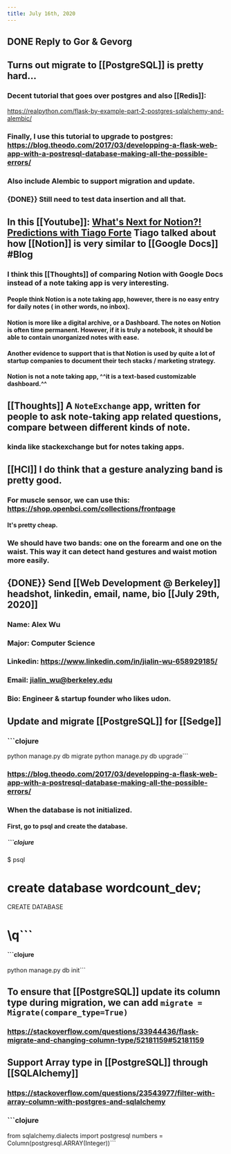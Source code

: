 ```yaml
---
title: July 16th, 2020
---
```


## DONE Reply to Gor & Gevorg

## Turns out migrate to [[PostgreSQL]] is pretty hard... 
### Decent tutorial that goes over postgres and also [[Redis]]:
https://realpython.com/flask-by-example-part-2-postgres-sqlalchemy-and-alembic/

### Finally, I use this tutorial to upgrade to postgres: https://blog.theodo.com/2017/03/developping-a-flask-web-app-with-a-postresql-database-making-all-the-possible-errors/

### Also include **Alembic** to support migration and update. 

### {DONE}} Still need to test data insertion and all that.

## In this [[Youtube]]: [What's Next for Notion?! Predictions with Tiago Forte](https://www.youtube.com/watch?v=D7UFEqKnjiE&list=LLbk-vDktrsxICJroJcuNCOQ&index=2&t=401s) Tiago talked about how [[Notion]] is very similar to [[Google Docs]] #Blog
### I think this [[Thoughts]] of comparing Notion with Google Docs instead of a note taking app is very interesting.
#### People think Notion is a note taking app, however, there is no easy entry for daily notes ( in other words, no inbox). 

#### Notion is more like a digital archive, or a Dashboard. The notes on Notion is often time permanent. However, if it is truly a notebook, it should be able to contain unorganized notes with ease. 

#### Another evidence to support that is that Notion is used by quite a lot of startup companies to document their tech stacks / marketing strategy.

#### Notion is not a note taking app, ^^it is a text-based customizable dashboard.^^

## [[Thoughts]] A `NoteExchange` app, written for people to ask note-taking app related questions, compare between different kinds of note.
### kinda like stackexchange but for notes taking apps.

## [[HCI]] I do think that a gesture analyzing band is pretty good.
### For muscle sensor, we can use this: https://shop.openbci.com/collections/frontpage
#### It's pretty cheap.

### We should have two bands: one on the forearm and one on the waist. This way it can detect hand gestures and waist motion more easily.

## {DONE}} Send [[Web Development @ Berkeley]] headshot, linkedin, email, name, bio [[July 29th, 2020]]
### Name: Alex Wu

### Major: Computer Science

### Linkedin: https://www.linkedin.com/in/jialin-wu-658929185/

### Email: jialin_wu@berkeley.edu

### Bio: Engineer & startup founder who likes udon.

## Update and migrate [[PostgreSQL]] for [[Sedge]]
### ```clojure
python manage.py db migrate
python manage.py db upgrade```

### https://blog.theodo.com/2017/03/developping-a-flask-web-app-with-a-postresql-database-making-all-the-possible-errors/

### When the database is not initialized.
#### First, go to psql and create the database.
##### ```clojure
$ psql
# create database wordcount_dev;
CREATE DATABASE
# \q```

#### ```clojure
python manage.py db init```

## To ensure that [[PostgreSQL]] update its column type during migration, we can add `migrate = Migrate(compare_type=True)`
### https://stackoverflow.com/questions/33944436/flask-migrate-and-changing-column-type/52181159#52181159

## Support Array type in [[PostgreSQL]] through [[SQLAlchemy]]
### https://stackoverflow.com/questions/23543977/filter-with-array-column-with-postgres-and-sqlalchemy

### ```clojure
from sqlalchemy.dialects import postgresql
numbers = Column(postgresql.ARRAY(Integer))```

